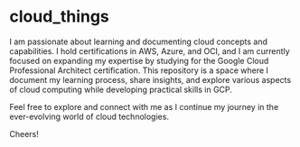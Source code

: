 # cloud_things

I am passionate about learning and documenting cloud concepts and capabilities. I hold certifications in AWS, Azure, and OCI, and I am currently focused on expanding my expertise by studying for the Google Cloud Professional Architect certification. This repository is a space where I document my learning process, share insights, and explore various aspects of cloud computing while developing practical skills in GCP.

Feel free to explore and connect with me as I continue my journey in the ever-evolving world of cloud technologies.

Cheers!
